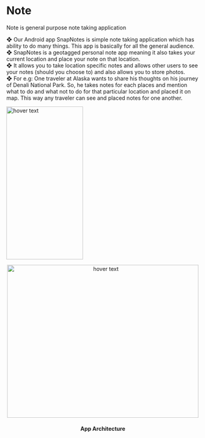 # Note
Note is general purpose note taking application

❖ Our Android app SnapNotes is simple note taking application which has ability to do many things. This app is basically for all the general audience.<br>
❖ SnapNotes is a geotagged personal note app meaning it also takes your current location and place your note on that location.<br>
❖ It allows you to take location specific notes and allows other users to see your notes (should you choose to) and also allows you to store photos.<br>
❖ For e.g: One traveler at Alaska wants to share his thoughts on his journey of Denali National Park. So, he takes notes for each places and mention what to do and what not to do for that particular location and placed it on map. This way any traveler can see and placed notes for one another.
<p align="left">
  <img src="https://user-images.githubusercontent.com/9878547/50550987-ddc1b800-0c2e-11e9-9c15-9a7b57b657ae.gif" height="400" width="200" title="hover text">
</p>

<p align="center">
  <img src="https://user-images.githubusercontent.com/17268094/50550875-87537a00-0c2c-11e9-8642-d6b98af4ab7e.jpeg" height="400" width="500" title="hover text">
</p>
<h4 align="center">App Architecture</h4>
